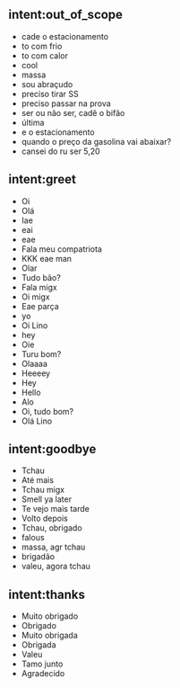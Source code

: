 ## intent:out_of_scope
- cade o estacionamento
- to com frio
- to com calor
- cool
- massa
- sou abraçudo
- preciso tirar SS
- preciso passar na prova
- ser ou não ser, cadê o bifão
- última
- e o estacionamento
- quando o preço da gasolina vai abaixar?
- cansei do ru ser 5,20 

## intent:greet
- Oi
- Olá
- Iae
- eai
- eae
- Fala meu compatriota
- KKK eae man
- Olar
- Tudo bão?
- Fala migx
- Oi migx
- Eae parça
- yo
- Oi Lino
- hey
- Oie
- Turu bom?
- Olaaaa
- Heeeey
- Hey
- Hello
- Alo
- Oi, tudo bom?
- Olá Lino

## intent:goodbye
- Tchau 
- Até mais
- Tchau migx
- Smell ya later
- Te vejo mais tarde
- Volto depois
- Tchau, obrigado
- falous
- massa, agr tchau
- brigadão
- valeu, agora tchau

## intent:thanks
- Muito obrigado
- Obrigado
- Muito obrigada
- Obrigada
- Valeu
- Tamo junto
- Agradecido